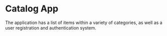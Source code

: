 # Catalog App
The application has a list of items within a variety of categories, as well as a user registration and authentication system.
